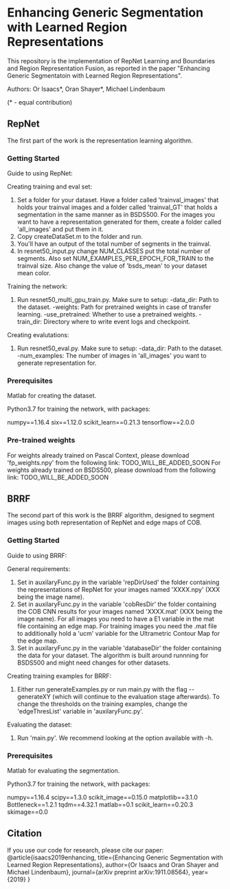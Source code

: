 # Enhancing Generic Segmentation with Learned Region Representations
This repository is the implementation of RepNet Learning and Boundaries and Region Representation Fusion, as reported in the paper "Enhancing Generic Segmentatoin with Learned Region Representations".

Authors: Or Isaacs*, Oran Shayer*, Michael Lindenbaum

(* - equal contribution)

## RepNet

The first part of the work is the representation learning algorithm.

### Getting Started

Guide to using RepNet:

Creating training and eval set:
1. Set a folder for your dataset. Have a folder called 'trainval_images' that holds your trainval images and a folder called 'trainval_GT' that holds a segmentation in the same manner as in BSDS500. For the images you want to have a representation generated for them, create a folder called 'all_images' and put them in it.
2. Copy createDataSet.m to the folder and run.
3. You'll have an output of the total number of segments in the trainval.
4. In resnet50_input.py change NUM_CLASSES put the total number of segments. Also set NUM_EXAMPLES_PER_EPOCH_FOR_TRAIN to the trainval size. Also change the value of 'bsds_mean' to your dataset mean color.

Training the network:
1. Run resnet50_multi_gpu_train.py.
Make sure to setup:
-data_dir: Path to the dataset.
-weights: Path for pretrained weights in case of transfer learning.
-use_pretrained: Whether to use a pretrained weights.
-train_dir: Directory where to write event logs and checkpoint.

Creating evalutations:
1. Run resnet50_eval.py.
Make sure to setup:
-data_dir: Path to the dataset.
-num_examples: The number of images in 'all_images' you want to generate representation for.

### Prerequisites

Matlab for creating the dataset.

Python3.7 for training the network, with packages:

numpy==1.16.4
six==1.12.0
scikit_learn==0.21.3
tensorflow==2.0.0

### Pre-trained weights

For weights already trained on Pascal Context, please download 'fp_weights.npy' from the following link: TODO_WILL_BE_ADDED_SOON
For weights already trained on BSDS500, please download from the following link: TODO_WILL_BE_ADDED_SOON

## BRRF

The second part of this work is the BRRF algorithm, designed to segment images using both representation of RepNet and edge maps of COB.

### Getting Started

Guide to using BRRF:

General requirements:
1. Set in auxilaryFunc.py in the variable 'repDirUsed' the folder containing the representations of RepNet for your images named 'XXXX.npy' (XXX being the image name).
2. Set in auxilaryFunc.py in the variable 'cobResDir' the folder containing the COB CNN results for your images named 'XXXX.mat' (XXX being the image name). For all images you need to have a E1 variable in the mat file containing an edge map. For training images you need the .mat file to additionally hold a 'ucm' variable for the Ultrametric Contour Map for the edge map.
3. Set in auxilaryFunc.py in the variable 'databaseDir' the folder containing the data for your dataset. The algorithm is built around runnning for BSDS500 and might need changes for other datasets.

Creating training examples for BRRF:
1. Either run generateExamples.py or run main.py with the flag --generateXY (which will continue to the evaluation stage afterwards).
To change the thresholds on the training examples, change the 'edgeThresList' variable in 'auxilaryFunc.py'.

Evaluating the dataset:
1. Run 'main.py'. We recommend looking at the option available with -h.

### Prerequisites

Matlab for evaluating the segmentation.

Python3.7 for training the network, with packages:

numpy==1.16.4
scipy==1.3.0
scikit_image==0.15.0
matplotlib==3.1.0
Bottleneck==1.2.1
tqdm==4.32.1
matlab==0.1
scikit_learn==0.20.3
skimage==0.0

## Citation

If you use our code for research, please cite our paper:
@article{isaacs2019enhancing,
    title={Enhancing Generic Segmentation with Learned Region Representations},
    author={Or Isaacs and Oran Shayer and Michael Lindenbaum},
    journal={arXiv preprint arXiv:1911.08564},
    year={2019}
}


